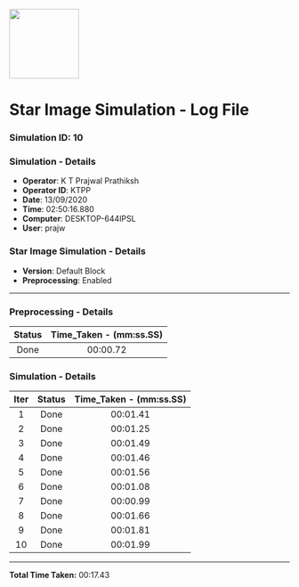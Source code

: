 [<img src="https://www.aero.iitb.ac.in/satlab/images/IITBSSP2019.png" width="125"/>](image.png)

# Star Image Simulation - Log File

### Simulation ID: 10

### Simulation - Details
* **Operator**: K T Prajwal Prathiksh
* **Operator ID**: KTPP
* **Date**: 13/09/2020
* **Time**: 02:50:16.880
* **Computer**: DESKTOP-644IPSL
* **User**: prajw

### Star Image Simulation - Details
* **Version**: Default Block
* **Preprocessing**: Enabled

---

### Preprocessing - Details

|Status|Time_Taken - (mm:ss.SS)
|:---:|:---:|
|Done|00:00.72|

### Simulation - Details

|Iter|Status|Time_Taken - (mm:ss.SS)|
|:---:|:---:|:---:|
|1|Done|00:01.41|
|2|Done|00:01.25|
|3|Done|00:01.49|
|4|Done|00:01.46|
|5|Done|00:01.56|
|6|Done|00:01.08|
|7|Done|00:00.99|
|8|Done|00:01.66|
|9|Done|00:01.81|
|10|Done|00:01.99|

---

**Total Time Taken:** 00:17.43
